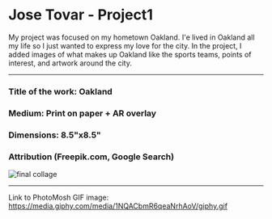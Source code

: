 # Jose Tovar - Project1

My project was focused on my hometown Oakland. I'e lived in Oakland all my life so I just wanted to express my love for the city. In the project, I added images of what makes up Oakland like the sports teams, points of interest, and artwork around the city.
***

### Title of the work: Oakland <br>
### Medium: Print on paper + AR overlay <br>
### Dimensions: 8.5"x8.5" <br>
### Attribution (Freepik.com, Google Search)

![final collage](https://imgur.com/a/hXGBX5V)
***

Link to PhotoMosh GIF image: https://media.giphy.com/media/1NQACbmR6qeaNrhAoV/giphy.gif
